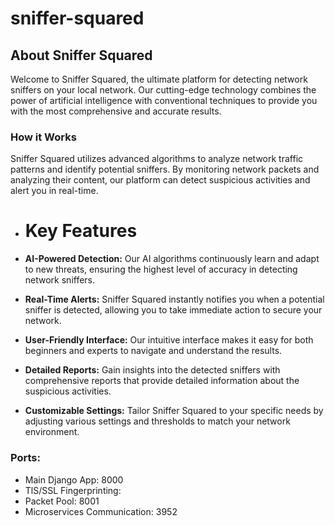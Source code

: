 # sniffer-squared

About Sniffer Squared
---------------------

Welcome to Sniffer Squared, the ultimate platform for detecting network sniffers on your local network. Our cutting-edge technology combines the power of artificial intelligence with conventional techniques to provide you with the most comprehensive and accurate results.

### How it Works

Sniffer Squared utilizes advanced algorithms to analyze network traffic patterns and identify potential sniffers. By monitoring network packets and analyzing their content, our platform can detect suspicious activities and alert you in real-time.

*   Key Features
    ============
    
*   **AI-Powered Detection:** Our AI algorithms continuously learn and adapt to new threats, ensuring the highest level of accuracy in detecting network sniffers.
*   **Real-Time Alerts:** Sniffer Squared instantly notifies you when a potential sniffer is detected, allowing you to take immediate action to secure your network.
*   **User-Friendly Interface:** Our intuitive interface makes it easy for both beginners and experts to navigate and understand the results.
*   **Detailed Reports:** Gain insights into the detected sniffers with comprehensive reports that provide detailed information about the suspicious activities.
*   **Customizable Settings:** Tailor Sniffer Squared to your specific needs by adjusting various settings and thresholds to match your network environment.

### Ports:

* Main Django App: 8000
* TlS/SSL Fingerprinting:
* Packet Pool: 8001
* Microservices Communication: 3952
